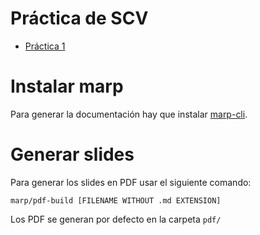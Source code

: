 # Práctica de SCV

- [Práctica 1](scv-01.md)

# Instalar marp

Para generar la documentación hay que instalar [marp-cli](https://github.com/marp-team/marp-cli).

# Generar slides

Para generar los slides en PDF usar el siguiente comando:

`marp/pdf-build [FILENAME WITHOUT .md EXTENSION]`

Los PDF se generan por defecto en la carpeta `pdf/`
